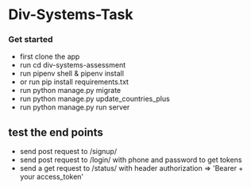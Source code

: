 # Div-Systems-Task

### Get started

- first clone the app
- run cd div-systems-assessment
- run pipenv shell & pipenv install
- or run pip install requirements.txt
- run python manage.py migrate
- run python manage.py update_countries_plus
- run python manage.py run server

## test the end points

- send post request to /signup/
- send post request to /login/ with phone and password to get tokens
- send a get request to /status/ with header authorization => 'Bearer + your access_token'
